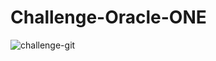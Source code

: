 # Challenge-Oracle-ONE

![challenge-git](https://user-images.githubusercontent.com/63475312/185015150-5aa9ebb8-09ac-46e4-b0f6-6a974065f97e.png)

